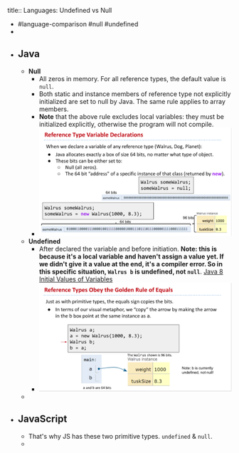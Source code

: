 title:: Languages: Undefined vs Null

- #language-comparison #null #undefined
-
- ## Java
	- **Null**
		- All zeros in memory. For all reference types, the default value is `null`.
		- Both static and instance members of reference type not explicitly initialized are set to null by Java. The same rule applies to array members.
		- **Note** that the above rule excludes local variables: they must be initialized explicitly, otherwise the program will not compile.
		- ![image.png](../assets/image_1646366707261_0.png)
	- **Undefined**
		- After declared the variable and before initiation. **Note: this is because it's a local variable and haven't assign a value yet. If we didn't give it a value at the end, it's a compiler error. So in this specific situation, `Walrus b` is undefined, not `null`**. [Java 8 Initial Values of Variables](https://docs.oracle.com/javase/specs/jls/se8/html/jls-4.html#jls-4.12.5)
		- ![image.png](../assets/image_1646366560599_0.png)
	-
- ## JavaScript
	- That's why JS has these two primitive types. `undefined` & `null`.
	-